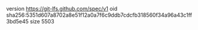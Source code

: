 version https://git-lfs.github.com/spec/v1
oid sha256:5351d607a8702a8e51f12a0a7f6c9ddb7cdcfb318560f34a96a43c1ff3bd5e45
size 5503
